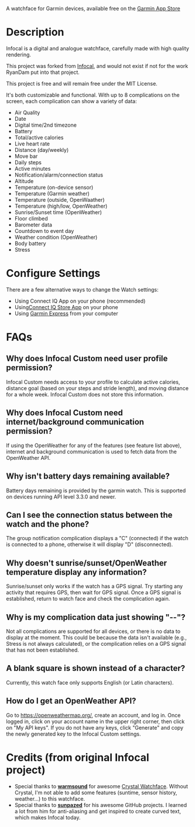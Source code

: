 A watchface for Garmin devices, available free on the [Garmin App Store](https://apps.garmin.com/apps/f86d1406-8272-4ede-abe5-cc566dd8e2d6)

# Description

Infocal is a digital and analogue watchface, carefully made with high quality rendering.

This project was forked from [Infocal](https://github.com/RyanDam/Infocal), and would not exist if not for the work RyanDam put into that project.

This project is free and will remain free under the MIT License.

It's both customizable and functional. With up to 8 complications on the screen, each complication can show a variety of data:

- Air Quality
- Date
- Digital time/2nd timezone
- Battery
- Total/active calories
- Live heart rate
- Distance (day/weekly)
- Move bar
- Daily steps
- Active minutes
- Notification/alarm/connection status
- Altitude
- Temperature (on-device sensor)
- Temperature (Garmin weather)
- Temperature (outside, OpenWaather)
- Temperature (high/low, OpenWeather)
- Sunrise/Sunset time (OpenWeather)
- Floor climbed
- Barometer data
- Countdown to event day
- Weather condition (OpenWeather)
- Body battery
- Stress

# Configure Settings

There are a few alternative ways to change the Watch settings:
- Using Connect IQ App on your phone (recommended)
- Using[Connect IQ Store App](https://support.garmin.com/en-US/?faq=9rNKwEDKMj2FAxqUVrsudA) on your phone
- Using [Garmin Express](https://support.garmin.com/en-CA/?faq=6Vl7EbW3qA42l63ZIhJet5) from your computer

# FAQs

## Why does Infocal Custom need user profile permission?

Infocal Custom needs access to your profile to calculate active calories, distance goal (based on your steps and stride length), and moving distance for a whole week. Infocal Custom does not store this information.

## Why does Infocal Custom need internet/background communication permission?

If using the OpenWeather for any of the features (see feature list above), internet and background communication is used to fetch data from the OpenWeather API.

## Why isn't battery days remaining available?

Battery days remaining is provided by the garmin watch.  This is supported on devices running API level 3.3.0 and newer.

## Can I see the connection status between the watch and the phone?

The group notification complication displays a "C" (connected) if the watch is connected to a phone, otherwise it will display "D" (disconnected).

## Why doesn't sunrise/sunset/OpenWeather temperature display any information?

Sunrise/sunset only works if the watch has a GPS signal. Try starting any activity that requires GPS, then wait for GPS signal. Once a GPS signal is established, return to watch face and check the complication again.

## Why is my complication data just showing "--"?

Not all complications are supported for all devices, or there is no data to display at the moment. This could be because the data isn't available (e.g., Stress is not always calculated), or the complication relies on a GPS signal that has not been established.

## A blank square is shown instead of a character?

Currently, this watch face only supports English (or Latin characters).

## How do I get an OpenWeather API?

Go to https://openweathermap.org/, create an account, and log in. Once logged in, click on your account name in the upper right corner, then click on "My API keys". If you do not have any keys, click "Generate" and copy the newly generated key to the Infocal Custom settings.

# Credits (from original Infocal project)

- Special thanks to **[warmsound](https://github.com/warmsound)** for awesome [Crystal Watchface](https://github.com/warmsound/crystal-face). Without Crystal, I'm not able to add some features (suntime, sensor history, weather...) to this watchface.
- Special thanks to **[sunpazed](https://github.com/sunpazed)** for his awesome GitHub projects. I learned a lot from him for anti-aliasing and get inspired to create curved text, which makes Infocal today.
